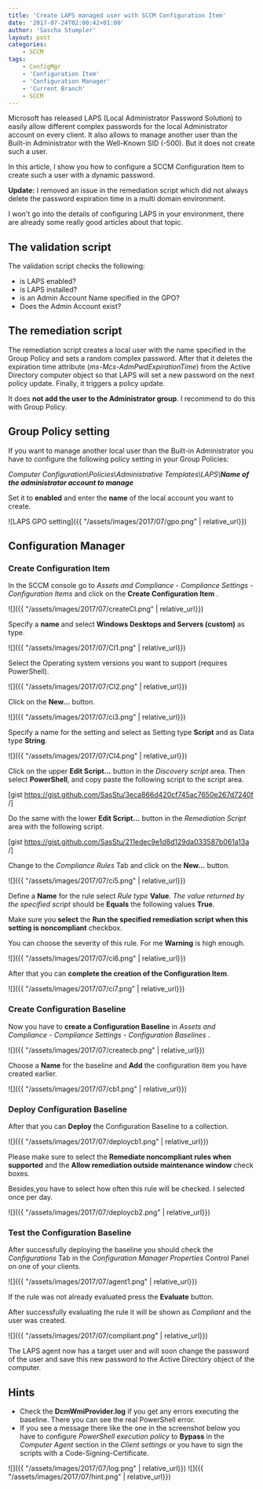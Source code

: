 ```yaml
---
title: 'Create LAPS managed user with SCCM Configuration Item'
date: '2017-07-24T02:00:42+01:00'
author: 'Sascha Stumpler'
layout: post
categories:
    - SCCM
tags:
    - ConfigMgr
    - 'Configuration Item'
    - 'Configuration Manager'
    - 'Current Branch'
    - SCCM
---
```


Microsoft has released LAPS (Local Administrator Password Solution) to easily allow different complex passwords for the local Administrator account on every client. It also allows to manage another user than the Built-in Administrator with the Well-Known SID (-500). But it does not create such a user.

In this article, I show you how to configure a SCCM Configuration Item to create such a user with a dynamic password.

__Update:__ I removed an issue in the remediation script which did not always delete the password expiration time in a multi domain environment.

I won't go into the details of configuring LAPS in your environment, there are already some really good articles about that topic.

## The validation script

The validation script checks the following:

- is LAPS enabled?
- is LAPS installed?
- is an Admin Account Name specified in the GPO?
- Does the Admin Account exist?

## The remediation script

The remediation script creates a local user with the name specified in the Group Policy and sets a random complex password. After that it deletes the expiration time attribute (*ms-Mcs-AdmPwdExpirationTime*) from the Active Directory computer object so that LAPS will set a new password on the next policy update. Finally, it triggers a policy update.

It does __not add the user to the Administrator group__. I recommend to do this with Group Policy.

## Group Policy setting

If you want to manage another local user than the Built-in Administrator you have to configure the following policy setting in your Group Policies:

*Computer Configuration\Policies\Administrative Templates\LAPS\\*___Name of the administrator account to manage___

Set it to __enabled__ and enter the __name__ of the local account you want to create.

![LAPS GPO setting]({{ "/assets/images/2017/07/gpo.png" | relative_url}})

## Configuration Manager

### Create Configuration Item

In the SCCM console go to *Assets and Compliance \- Compliance Settings \- Configuration Items* and click on the __Create Configuration Item__ .

![]({{ "/assets/images/2017/07/createCI.png" | relative_url}})

Specify a __name__ and select __Windows Desktops and Servers (custom)__ as type.

![]({{ "/assets/images/2017/07/CI1.png" | relative_url}})

Select the Operating system versions you want to support (requires PowerShell).

![]({{ "/assets/images/2017/07/CI2.png" | relative_url}})

Click on the __New...__ button.

![]({{ "/assets/images/2017/07/ci3.png" | relative_url}})

Specify a name for the setting and select as Setting type __Script__ and as Data type __String__.

![]({{ "/assets/images/2017/07/CI4.png" | relative_url}})

Click on the upper __Edit Script...__ button in the *Discovery script* area. Then select __PowerShell__, and  copy paste the following script to the script area.

[gist https://gist.github.com/SasStu/3eca866d420cf745ac7650e267d7240f /]

Do the same with the lower  __Edit Script...__ button in the *Remediation Script* area with the following script.

[gist https://gist.github.com/SasStu/211edec9e1d8d129da033587b061a13a /]

Change to the *Compliance Rules* Tab and click on the __New...__ button.

![]({{ "/assets/images/2017/07/ci5.png" | relative_url}})

Define a __Name__ for the rule select *Rule type* __Value__. *The value returned by the specified script* should be __Equals__ the following values __True__.

Make sure you __select__ the __Run the specified remediation script when this setting is noncompliant__ checkbox.

You can choose the severity of this rule. For me __Warning__ is high enough.

![]({{ "/assets/images/2017/07/ci6.png" | relative_url}})

After that you can __complete the creation of the Configuration Item__.

![]({{ "/assets/images/2017/07/ci7.png" | relative_url}})

### Create Configuration Baseline

Now you have to __create a Configuration Baseline__ in *Assets and Compliance \- Compliance Settings \- Configuration Baselines* .

![]({{ "/assets/images/2017/07/createcb.png" | relative_url}})

Choose a __Name__ for the baseline and __Add__ the configuration item you have created earlier.

![]({{ "/assets/images/2017/07/cb1.png" | relative_url}})

### Deploy Configuration Baseline

After that you can __Deploy__ the Configuration Baseline to a collection.

![]({{ "/assets/images/2017/07/deploycb1.png" | relative_url}})

Please make sure to select the __Remediate noncompliant rules when supported__ and the __Allow remediation outside maintenance window__ check boxes.

Besides,you have to select how often this rule will be checked. I selected once per day.

![]({{ "/assets/images/2017/07/deploycb2.png" | relative_url}})

### Test the Configuration Baseline

After successfully deploying the baseline you should check the *Configurations* Tab in the *Configuration Manager Properties* Control Panel on one of your clients.

![]({{ "/assets/images/2017/07/agent1.png" | relative_url}})

If the rule was not already evaluated press the __Evaluate__ button.

After successfully evaluating the rule it will be shown as *Compliant* and the user was created.

![]({{ "/assets/images/2017/07/compliant.png" | relative_url}})

The LAPS agent now has a target user and will soon change the password of the user and save this new password to the Active Directory object of the computer.

## Hints

- Check the __DcmWmiProvider.log__ if you get any errors executing the baseline. There you can see the real PowerShell error.
- If you see a message there like the one in the screenshot below you have to configure  *PowerShell execution policy* to __Bypass__ in the *Computer Agent* section in the *Client settings* or you have to sign the scripts with a Code-Signing-Certificate.

![]({{ "/assets/images/2017/07/log.png" | relative_url}})
![]({{ "/assets/images/2017/07/hint.png" | relative_url}})
